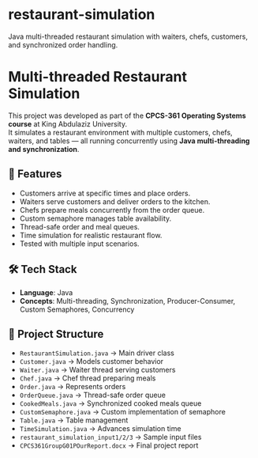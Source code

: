# restaurant-simulation
 Java multi-threaded restaurant simulation with waiters, chefs, customers, and synchronized order handling.
# Multi-threaded Restaurant Simulation

This project was developed as part of the **CPCS-361 Operating Systems course** at King Abdulaziz University.  
It simulates a restaurant environment with multiple customers, chefs, waiters, and tables — all running concurrently using **Java multi-threading and synchronization**.

## 🚀 Features
- Customers arrive at specific times and place orders.
- Waiters serve customers and deliver orders to the kitchen.
- Chefs prepare meals concurrently from the order queue.
- Custom semaphore manages table availability.
- Thread-safe order and meal queues.
- Time simulation for realistic restaurant flow.
- Tested with multiple input scenarios.

## 🛠️ Tech Stack
- **Language**: Java  
- **Concepts**: Multi-threading, Synchronization, Producer-Consumer, Custom Semaphores, Concurrency

## 📂 Project Structure
- `RestaurantSimulation.java` → Main driver class  
- `Customer.java` → Models customer behavior  
- `Waiter.java` → Waiter thread serving customers  
- `Chef.java` → Chef thread preparing meals  
- `Order.java` → Represents orders  
- `OrderQueue.java` → Thread-safe order queue  
- `CookedMeals.java` → Synchronized cooked meals queue  
- `CustomSemaphore.java` → Custom implementation of semaphore  
- `Table.java` → Table management  
- `TimeSimulation.java` → Advances simulation time  
- `restaurant_simulation_input1/2/3` → Sample input files  
- `CPCS361GroupG01POurReport.docx` → Final project report  
